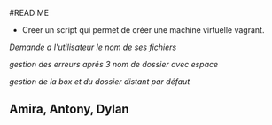 #READ ME

* Creer un script qui permet de créer une machine virtuelle vagrant.

_Demande a l'utilisateur le nom de ses fichiers_

_gestion des erreurs aprés 3 nom de dossier avec espace_

_gestion de la box et du dossier distant par défaut_



## Amira, Antony, Dylan
